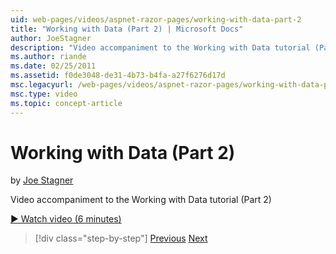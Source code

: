 ```yaml
---
uid: web-pages/videos/aspnet-razor-pages/working-with-data-part-2
title: "Working with Data (Part 2) | Microsoft Docs"
author: JoeStagner
description: "Video accompaniment to the Working with Data tutorial (Part 2)"
ms.author: riande
ms.date: 02/25/2011
ms.assetid: f0de3048-de31-4b73-b4fa-a27f6276d17d
msc.legacyurl: /web-pages/videos/aspnet-razor-pages/working-with-data-part-2
msc.type: video
ms.topic: concept-article
---
```

# Working with Data (Part 2)

by [Joe Stagner](https://github.com/JoeStagner)

Video accompaniment to the Working with Data tutorial (Part 2)

[&#9654; Watch video (6 minutes)](https://channel9.msdn.com/Blogs/ASP-NET-Site-Videos/working-with-data-(part-2))

> [!div class="step-by-step"]
> [Previous](working-with-data-part-1.md)
> [Next](displaying-data-in-a-grid.md)
